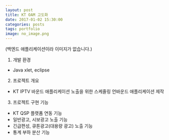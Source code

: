 ```yaml
---
layout: post
title: KT OAM 고도화 
date: 2017-01-02 15:30:00 
categories: posts 
tags: portfolio
image: no_image.png
---
```

(백엔드 애플리케이션이라 이미지가 없습니다.)  
  
1) 개발 환경  
 - Java xlet, eclipse  
   
2) 프로젝트 개요  
 - KT IPTV 바운드 애플리케이션 노출을 위한 스케줄링 언바운드 애플리케이션 제작   

3) 프로젝트 구현 기능  
 - KT QSP 플랫폼 연동 기능  
 - 일반광고, 시보광고 노출 기능   
 - 긴급편성, 큐톤광고(대용량 광고) 노출 기능  
 - 통계 부하 분산 기능  
